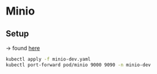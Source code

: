 # Minio

## Setup

&rarr; found [here](https://min.io/docs/minio/kubernetes/upstream/index.html)

```bash
kubectl apply -f minio-dev.yaml
kubectl port-forward pod/minio 9000 9090 -n minio-dev
```